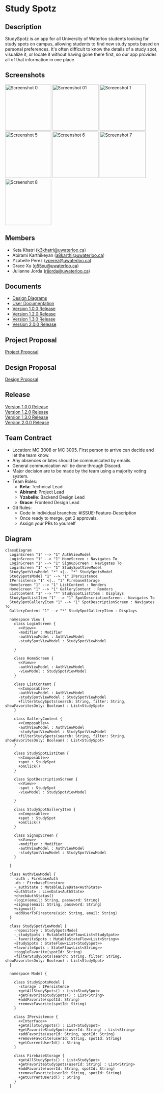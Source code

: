 # Study Spotz


## Description
StudySpotz is an app for all University of Waterloo students looking for study spots on campus, allowing students to find new study spots based on personal preferences. It's often difficult to know the details of a study spot, visualize it, or locate it without having gone there first, so our app provides all of that information in one place. 

## Screenshots
<img src="screenshots/s0.png" alt="Screenshot 0" width="150">
<img src="screenshots/s01.png" alt="Screenshot 01" width="150">
<img src="screenshots/s1.png" alt="Screenshot 1" width="150">
<img src="screenshots/s5.png" alt="Screenshot 5" width="150">
<img src="screenshots/s6.png" alt="Screenshot 6" width="150">
<img src="screenshots/s7.png" alt="Screenshot 7" width="150">
<img src="screenshots/s8.png" alt="Screenshot 8" width="150">

## Members
- Keta Khatri (k3khatri@uwaterloo.ca)
- Abirami Karthikeyan (a8karthi@uwaterloo.ca)
- Yzabelle Perez (yperez@uwaterloo.ca)
- Grace Xu (g55xu@uwaterloo.ca)
- Julianne Jorda (rjjorda@uwaterloo.ca)

## Documents
- [Design Diagrams](https://git.uwaterloo.ca/k3khatri/team101-5/-/wikis/Design-Proposal)<br>
- [User Documentation](https://git.uwaterloo.ca/k3khatri/team101-5/-/wikis/User-Documentation)<br>
- [Version 1.0.0 Release](https://git.uwaterloo.ca/k3khatri/team101-5/-/wikis/Version-1.0.0-Release-)
- [Version 1.2.0 Release](https://git.uwaterloo.ca/k3khatri/team101-5/-/wikis/Version-1.2.0-Release)
- [Version 1.3.0 Release](https://git.uwaterloo.ca/k3khatri/team101-5/-/wikis/Version-1.3.0-Release)
- [Version 2.0.0 Release](https://git.uwaterloo.ca/k3khatri/team101-5/-/wikis/Version-2.0.0-Release)


## Project Proposal
[Project Proposal](Project_Proposal.pdf)

## Design Proposal
[Design Proposal](Design_Proposal.pdf)

## Release
[Version 1.0.0 Release](https://git.uwaterloo.ca/k3khatri/team101-5/-/wikis/Version-1.0.0-Release-)<br />
[Version 1.2.0 Release](https://git.uwaterloo.ca/k3khatri/team101-5/-/wikis/Version-1.2.0-Release)
<br />
[Version 1.3.0 Release](https://git.uwaterloo.ca/k3khatri/team101-5/-/wikis/Version-1.3.0-Release)
<br>
[Version 2.0.0 Release](https://git.uwaterloo.ca/k3khatri/team101-5/-/wikis/Version-2.0.0-Release)

## Team Contract
- Location: MC 3008 or MC 3005. First person to arrive can decide and let the team know. 
- Any absences or lates should be communicated by emails.
- General communication will be done through Discord.
- Major decision are to be made by the team using a majority voting system.
- Team Roles: 
    - **Keta**: Technical Lead
    - **Abirami**: Project Lead
    - **Yzabelle**: Backend Design Lead
    - **Grace**: Frontend Design Lead
- Git Rules:
    - Code in individual branches: #ISSUE-Feature-Description
    - Once ready to merge, get 2 approvals. 
    - Assign your PRs to yourself

## Diagram

```mermaid
classDiagram
  LoginScreen "1" --> "1" AuthViewModel
  LoginScreen "1" --> "1" HomeScreen : Navigates To
  LoginScreen "1" --> "1" SignupScreen : Navigates To
  LoginScreen "1" <-- "1" StudySpotViewModel
  StudySpotViewModel "*" <|.. "*" StudySpotsModel
  StudySpotsModel "1" --> "1" IPersistence
  IPersistence "1" <|.. "1" FirebaseStorage
  HomeScreen "1" --> "1" ListContent : Renders
  HomeScreen "1" --> "1" GalleryContent : Renders
  ListContent "1" --> "*" StudySpotListItem : Displays
  StudySpotListItem "1" --> "1" SpotDescriptionScreen : Navigates To
  StudySpotGalleryItem "1" --> "1" SpotDescriptionScreen : Navigates To
  GalleryContent "1" --> "*" StudySpotGalleryItem : Displays

  namespace View {
    class LoginScreen {
      <<View>>
      -modifier : Modifier
      -authViewModel : AuthViewModel
      -studySpotViewModel : StudySpotViewModel
  
    }

    class HomeScreen {
      <<View>>
      -authViewModel : AuthViewModel
      -viewModel : StudySpotViewModel
    }

    class ListContent {
      <<Composable>>
      -authViewModel : AuthViewModel
      -studySpotViewModel : StudySpotViewModel
      +filterStudySpots(search: String, filter: String, showFavoritesOnly: Boolean) : List<StudySpot>
    }

    class GalleryContent {
      <<Composable>>
      -authViewModel : AuthViewModel
      -studySpotViewModel : StudySpotViewModel
      +filterStudySpots(search: String, filter: String, showFavoritesOnly: Boolean) : List<StudySpot>
    }

    class StudySpotListItem {
      <<Composable>>
      +spot : StudySpot
      +onClick()
    }

    class SpotDescriptionScreen {
      <<View>>
      -spot : StudySpot
      -viewModel : StudySpotViewModel

    }

    class StudySpotGalleryItem {
      <<Composable>>
      +spot : StudySpot
      +onClick()
    }

    class SignupScreen {
      <<View>>
      -modifier : Modifier
      -authViewModel : AuthViewModel
      -studySpotViewModel : StudySpotViewModel
    }
  
  }

  class AuthViewModel {
    -auth : FirebaseAuth
    -db : FirebaseFirestore
    -_authState : MutableLiveData<AuthState>
    +authState : LiveData<AuthState>
    +checkAuthStatus()
    +login(email: String, password: String)
    +signup(email: String, password: String)
    +signout()
    +addUserToFirestore(uid: String, email: String)
  }

  class StudySpotViewModel {
    -repository : StudySpotsModel
    -_studySpots : MutableStateFlow<List<StudySpot>>
    -_favoriteSpots : MutableStateFlow<List<String>>
    +studySpots : StateFlow<List<StudySpot>>
    +favoriteSpots : StateFlow<List<String>>
    +toggleFavorite(spotId: String)
    +filterStudySpots(search: String, filter: String, showFavoritesOnly: Boolean) : List<StudySpot>
  }
  
  namespace Model {

    class StudySpotsModel {
      -storage : IPersistence
      +getAllStudySpots() : List<StudySpot>
      +getFavoriteStudySpots() : List<String>
      +addFavorite(spotId: String)
      +removeFavorite(spotId: String)
    }

    class IPersistence {
      <<Interface>>
      +getAllStudySpots() : List<StudySpot>
      +getFavoriteStudySpots(userId: String) : List<String>
      +addFavorite(userId: String, spotId: String)
      +removeFavorite(userId: String, spotId: String)
      +getCurrentUserId() : String
    }

    class FirebaseStorage {
      +getAllStudySpots() : List<StudySpot>
      +getFavoriteStudySpots(userId: String) : List<String>
      +addFavorite(userId: String, spotId: String)
      +removeFavorite(userId: String, spotId: String)
      +getCurrentUserId() : String
    }
  }

```
